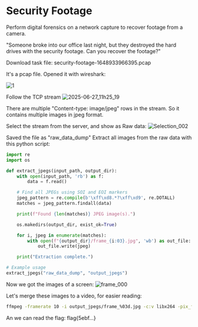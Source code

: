 
<h1>Security Footage</h1>

Perform digital forensics on a network capture to recover footage from a camera.

"Someone broke into our office last night, but they destroyed the hard drives with the security footage. Can you recover the footage?"

Download task file:
security-footage-1648933966395.pcap

It's a pcap file.
Opened it with wireshark:

![1](https://github.com/user-attachments/assets/3b96a15a-df12-4354-b6ac-63dbbfc33eac)

Follow the TCP stream
![2025-06-27_11h25_19](https://github.com/user-attachments/assets/3f22c944-7452-4a8c-b75f-da7aa4d85220)

There are multiple "Content-type: image/jpeg" rows in the stream. So it contains multiple images in jpeg format.

Select the stream from the server, and show as Raw data:
![Selection_002](https://github.com/user-attachments/assets/03bcd366-02f8-48f0-9b5a-8a9bcb9cf3c2)

Saved the file as "raw_data_dump"
Extract all images from the raw data with this python script:
```python
import re
import os

def extract_jpegs(input_path, output_dir):
    with open(input_path, 'rb') as f:
        data = f.read()

    # Find all JPEGs using SOI and EOI markers
    jpeg_pattern = re.compile(b'\xff\xd8.*?\xff\xd9', re.DOTALL)
    matches = jpeg_pattern.findall(data)

    print(f"Found {len(matches)} JPEG image(s).")

    os.makedirs(output_dir, exist_ok=True)

    for i, jpeg in enumerate(matches):
        with open(f"{output_dir}/frame_{i:03}.jpg", 'wb') as out_file:
            out_file.write(jpeg)

    print("Extraction complete.")

# Example usage
extract_jpegs("raw_data_dump", "output_jpegs")
```
Now we got the images of a screen:
![frame_000](https://github.com/user-attachments/assets/fac8f9b8-7f9d-4b43-93cf-1045dfffc114)

Let's merge these images to a video, for easier reading:
```bash
ffmpeg -framerate 10 -i output_jpegs/frame_%03d.jpg -c:v libx264 -pix_fmt yuv420p output_video.mp4
```
An we can read the flag:
flag{5ebf...}
